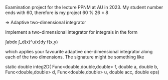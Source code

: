 Examination project for the lecture PPNM at AU in 2023.
My student number ends with 60, therefore is my project
    60 % 26 = 8 

=> Adaptive two-dimensional integrator

Implement a two-dimensional integrator for integrals in the form

∫abdx ∫_d(x)^u(x)dy f(x,y)

which applies your favourite adaptive one-dimensional integrator along each of the two dimensions. The signature might be something like

static double integ2D(
	Func<double,double,double> f,
	double a, double b,
	Func<double,double> d,
	Func<double,double> u,
	double acc, double eps)
